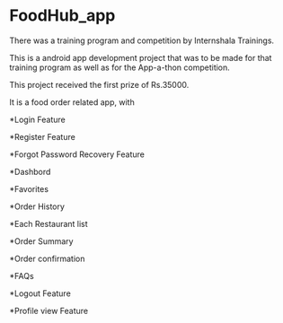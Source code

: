 # FoodHub_app

There was a training program and competition by Internshala Trainings.

This is a android app development project that was to be made for that training program as well as for the App-a-thon competition.

This project received the first prize of Rs.35000.

It is a food order related app, with

*Login Feature

*Register Feature

*Forgot Password Recovery Feature

*Dashbord

*Favorites

*Order History

*Each Restaurant list

*Order Summary

*Order confirmation

*FAQs

*Logout Feature

*Profile view Feature

